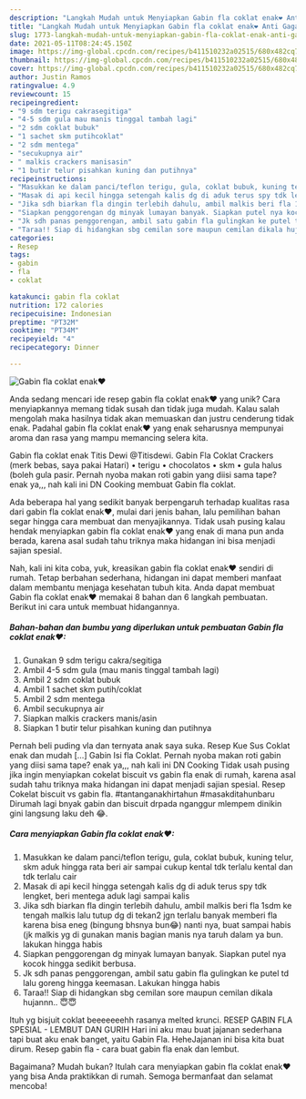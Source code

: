 ```yaml
---
description: "Langkah Mudah untuk Menyiapkan Gabin fla coklat enak❤ Anti Gagal"
title: "Langkah Mudah untuk Menyiapkan Gabin fla coklat enak❤ Anti Gagal"
slug: 1773-langkah-mudah-untuk-menyiapkan-gabin-fla-coklat-enak-anti-gagal
date: 2021-05-11T08:24:45.150Z
image: https://img-global.cpcdn.com/recipes/b411510232a02515/680x482cq70/gabin-fla-coklat-enak-foto-resep-utama.jpg
thumbnail: https://img-global.cpcdn.com/recipes/b411510232a02515/680x482cq70/gabin-fla-coklat-enak-foto-resep-utama.jpg
cover: https://img-global.cpcdn.com/recipes/b411510232a02515/680x482cq70/gabin-fla-coklat-enak-foto-resep-utama.jpg
author: Justin Ramos
ratingvalue: 4.9
reviewcount: 15
recipeingredient:
- "9 sdm terigu cakrasegitiga"
- "4-5 sdm gula mau manis tinggal tambah lagi"
- "2 sdm coklat bubuk"
- "1 sachet skm putihcoklat"
- "2 sdm mentega"
- "secukupnya air"
- " malkis crackers manisasin"
- "1 butir telur pisahkan kuning dan putihnya"
recipeinstructions:
- "Masukkan ke dalam panci/teflon terigu, gula, coklat bubuk, kuning telur, skm aduk hingga rata beri air sampai cukup kental tdk terlalu kental dan tdk terlalu cair"
- "Masak di api kecil hingga setengah kalis dg di aduk terus spy tdk lengket, beri mentega aduk lagi sampai kalis"
- "Jika sdh biarkan fla dingin terlebih dahulu, ambil malkis beri fla 1sdm ke tengah malkis lalu tutup dg di tekan2 jgn terlalu banyak memberi fla karena bisa eneg (bingung bhsnya bun😂) nanti nya, buat sampai habis (jk malkis yg di gunakan manis bagian manis nya taruh dalam ya bun. lakukan hingga habis"
- "Siapkan penggorengan dg minyak lumayan banyak. Siapkan putel nya kocok hingga sedikit berbusa."
- "Jk sdh panas penggorengan, ambil satu gabin fla gulingkan ke putel td lalu goreng hingga keemasan. Lakukan hingga habis"
- "Taraa!! Siap di hidangkan sbg cemilan sore maupun cemilan dikala hujannn.. 😇😇"
categories:
- Resep
tags:
- gabin
- fla
- coklat

katakunci: gabin fla coklat 
nutrition: 172 calories
recipecuisine: Indonesian
preptime: "PT32M"
cooktime: "PT34M"
recipeyield: "4"
recipecategory: Dinner

---
```



![Gabin fla coklat enak❤](https://img-global.cpcdn.com/recipes/b411510232a02515/680x482cq70/gabin-fla-coklat-enak-foto-resep-utama.jpg)

Anda sedang mencari ide resep gabin fla coklat enak❤ yang unik? Cara menyiapkannya memang tidak susah dan tidak juga mudah. Kalau salah mengolah maka hasilnya tidak akan memuaskan dan justru cenderung tidak enak. Padahal gabin fla coklat enak❤ yang enak seharusnya mempunyai aroma dan rasa yang mampu memancing selera kita.

Gabin fla coklat enak Titis Dewi @Titisdewi. Gabin Fla Coklat Crackers (merk bebas, saya pakai Hatari) • terigu • chocolatos • skm • gula halus (boleh gula pasir. Pernah nyoba makan roti gabin yang diisi sama tape? enak ya,,, nah kali ini DN Cooking membuat Gabin fla coklat.

Ada beberapa hal yang sedikit banyak berpengaruh terhadap kualitas rasa dari gabin fla coklat enak❤, mulai dari jenis bahan, lalu pemilihan bahan segar hingga cara membuat dan menyajikannya. Tidak usah pusing kalau hendak menyiapkan gabin fla coklat enak❤ yang enak di mana pun anda berada, karena asal sudah tahu triknya maka hidangan ini bisa menjadi sajian spesial.


Nah, kali ini kita coba, yuk, kreasikan gabin fla coklat enak❤ sendiri di rumah. Tetap berbahan sederhana, hidangan ini dapat memberi manfaat dalam membantu menjaga kesehatan tubuh kita. Anda dapat membuat Gabin fla coklat enak❤ memakai 8 bahan dan 6 langkah pembuatan. Berikut ini cara untuk membuat hidangannya.

<!--inarticleads1-->

##### Bahan-bahan dan bumbu yang diperlukan untuk pembuatan Gabin fla coklat enak❤:

1. Gunakan 9 sdm terigu cakra/segitiga
1. Ambil 4-5 sdm gula (mau manis tinggal tambah lagi)
1. Ambil 2 sdm coklat bubuk
1. Ambil 1 sachet skm putih/coklat
1. Ambil 2 sdm mentega
1. Ambil secukupnya air
1. Siapkan  malkis crackers manis/asin
1. Siapkan 1 butir telur pisahkan kuning dan putihnya


Pernah beli puding vla dan ternyata anak saya suka. Resep Kue Sus Coklat enak dan mudah […] Gabin Isi fla Coklat. Pernah nyoba makan roti gabin yang diisi sama tape? enak ya,,, nah kali ini DN Cooking Tidak usah pusing jika ingin menyiapkan cokelat biscuit vs gabin fla enak di rumah, karena asal sudah tahu triknya maka hidangan ini dapat menjadi sajian spesial. Resep Cokelat biscuit vs gabin fla. #tantanganakhirtahun #masakditahunbaru Dirumah lagi bnyak gabin dan biscuit drpada nganggur mlempem dinikin gini langsung laku deh 😂. 

<!--inarticleads2-->

##### Cara menyiapkan Gabin fla coklat enak❤:

1. Masukkan ke dalam panci/teflon terigu, gula, coklat bubuk, kuning telur, skm aduk hingga rata beri air sampai cukup kental tdk terlalu kental dan tdk terlalu cair
1. Masak di api kecil hingga setengah kalis dg di aduk terus spy tdk lengket, beri mentega aduk lagi sampai kalis
1. Jika sdh biarkan fla dingin terlebih dahulu, ambil malkis beri fla 1sdm ke tengah malkis lalu tutup dg di tekan2 jgn terlalu banyak memberi fla karena bisa eneg (bingung bhsnya bun😂) nanti nya, buat sampai habis (jk malkis yg di gunakan manis bagian manis nya taruh dalam ya bun. lakukan hingga habis
1. Siapkan penggorengan dg minyak lumayan banyak. Siapkan putel nya kocok hingga sedikit berbusa.
1. Jk sdh panas penggorengan, ambil satu gabin fla gulingkan ke putel td lalu goreng hingga keemasan. Lakukan hingga habis
1. Taraa!! Siap di hidangkan sbg cemilan sore maupun cemilan dikala hujannn.. 😇😇


Ituh yg bisjuit coklat beeeeeeehh rasanya melted krunci. RESEP GABIN FLA SPESIAL - LEMBUT DAN GURIH Hari ini aku mau buat jajanan sederhana tapi buat aku enak banget, yaitu Gabin Fla. HeheJajanan ini bisa kita buat dirum. Resep gabin fla - cara buat gabin fla enak dan lembut. 

Bagaimana? Mudah bukan? Itulah cara menyiapkan gabin fla coklat enak❤ yang bisa Anda praktikkan di rumah. Semoga bermanfaat dan selamat mencoba!
